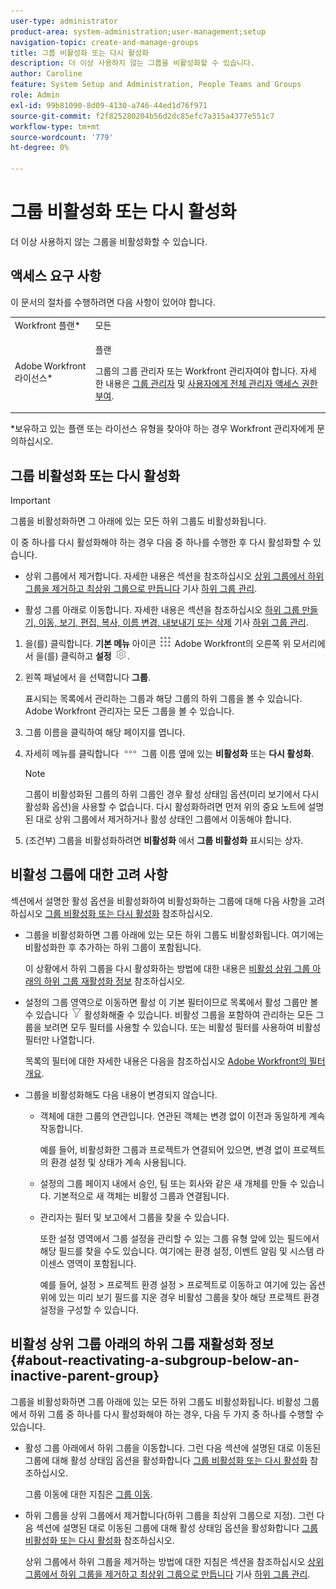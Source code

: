 ```yaml
---
user-type: administrator
product-area: system-administration;user-management;setup
navigation-topic: create-and-manage-groups
title: 그룹 비활성화 또는 다시 활성화
description: 더 이상 사용하지 않는 그룹을 비활성화할 수 있습니다.
author: Caroline
feature: System Setup and Administration, People Teams and Groups
role: Admin
exl-id: 99b81090-8d09-4130-a746-44ed1d76f971
source-git-commit: f2f825280204b56d2dc85efc7a315a4377e551c7
workflow-type: tm+mt
source-wordcount: '779'
ht-degree: 0%

---
```


# 그룹 비활성화 또는 다시 활성화

<!--
If Callisto adds the <b>Is active</b> checkbox to the Details page for groups you view, add that info to Manage groups/Create and manage groups/manage-a-group and to Manage groups/Create and manage groups/view-and-manage-a-groups-details
-->

더 이상 사용하지 않는 그룹을 비활성화할 수 있습니다.

## 액세스 요구 사항

이 문서의 절차를 수행하려면 다음 사항이 있어야 합니다.

<table style="table-layout:auto"> 
 <col> 
 <col> 
 <tbody> 
  <tr> 
   <td role="rowheader">Workfront 플랜*</td> 
   <td>모든</td> 
  </tr> 
  <tr> 
   <td role="rowheader">Adobe Workfront 라이선스*</td> 
   <td> <p>플랜 </p> <p>그룹의 그룹 관리자 또는 Workfront 관리자여야 합니다. 자세한 내용은 <a href="../../../administration-and-setup/manage-groups/group-roles/group-administrators.md" class="MCXref xref">그룹 관리자</a> 및 <a href="../../../administration-and-setup/add-users/configure-and-grant-access/grant-a-user-full-administrative-access.md" class="MCXref xref">사용자에게 전체 관리자 액세스 권한 부여</a>.</p> </td> 
  </tr> 
 </tbody> 
</table>

&#42;보유하고 있는 플랜 또는 라이선스 유형을 찾아야 하는 경우 Workfront 관리자에게 문의하십시오.

## 그룹 비활성화 또는 다시 활성화

>[!IMPORTANT]
>
>그룹을 비활성화하면 그 아래에 있는 모든 하위 그룹도 비활성화됩니다.
>
>이 중 하나를 다시 활성화해야 하는 경우 다음 중 하나를 수행한 후 다시 활성화할 수 있습니다.
>
>* 상위 그룹에서 제거합니다. 자세한 내용은 섹션을 참조하십시오 [상위 그룹에서 하위 그룹을 제거하고 최상위 그룹으로 만듭니다](../../../administration-and-setup/manage-groups/create-and-manage-subgroups/manage-subgroups.md#make) 기사 [하위 그룹 관리](../../../administration-and-setup/manage-groups/create-and-manage-subgroups/manage-subgroups.md).
>
>* 활성 그룹 아래로 이동합니다. 자세한 내용은 섹션을 참조하십시오 [하위 그룹 만들기, 이동, 보기, 편집, 복사, 이름 변경, 내보내기 또는 삭제](../../../administration-and-setup/manage-groups/create-and-manage-subgroups/manage-subgroups.md#create) 기사 [하위 그룹 관리](../../../administration-and-setup/manage-groups/create-and-manage-subgroups/manage-subgroups.md).
>


1. 을(를) 클릭합니다. **기본 메뉴** 아이콘 ![](assets/main-menu-icon.png) Adobe Workfront의 오른쪽 위 모서리에서 을(를) 클릭하고 **설정** ![](assets/gear-icon-settings.png).

1. 왼쪽 패널에서 을 선택합니다 **그룹**.

   표시되는 목록에서 관리하는 그룹과 해당 그룹의 하위 그룹을 볼 수 있습니다. Adobe Workfront 관리자는 모든 그룹을 볼 수 있습니다.

1. 그룹 이름을 클릭하여 해당 페이지를 엽니다.

1. 자세히 메뉴를 클릭합니다 ![](assets/more-icon.png) 그룹 이름 옆에 있는 **비활성화** 또는 **다시 활성화**.

   >[!NOTE]
   >
   >그룹이 비활성화된 그룹의 하위 그룹인 경우 활성 상태임 옵션(미리 보기에서 다시 활성화 옵션)을 사용할 수 없습니다. 다시 활성화하려면 먼저 위의 중요 노트에 설명된 대로 상위 그룹에서 제거하거나 활성 상태인 그룹에서 이동해야 합니다.

1. (조건부) 그룹을 비활성화하려면 **비활성화** 에서 **그룹 비활성화** 표시되는 상자.

## 비활성 그룹에 대한 고려 사항

섹션에서 설명한 활성 옵션을 비활성화하여 비활성화하는 그룹에 대해 다음 사항을 고려하십시오 [그룹 비활성화 또는 다시 활성화](#View) 참조하십시오.

* 그룹을 비활성화하면 그룹 아래에 있는 모든 하위 그룹도 비활성화됩니다. 여기에는 비활성화한 후 추가하는 하위 그룹이 포함됩니다.

   이 상황에서 하위 그룹을 다시 활성화하는 방법에 대한 내용은 [비활성 상위 그룹 아래의 하위 그룹 재활성화 정보](#about-reactivating-a-subgroup-below-an-inactive-parent-group) 참조하십시오.

* 설정의 그룹 영역으로 이동하면 활성 이 기본 필터이므로 목록에서 활성 그룹만 볼 수 있습니다 ![](assets/filter-nwepng.png) 활성화해줄 수 있습니다. 비활성 그룹을 포함하여 관리하는 모든 그룹을 보려면 모두 필터를 사용할 수 있습니다. 또는 비활성 필터를 사용하여 비활성 필터만 나열합니다.

   목록의 필터에 대한 자세한 내용은 다음을 참조하십시오 [Adobe Workfront의 필터 개요](../../../reports-and-dashboards/reports/reporting-elements/filters-overview.md).

* 그룹을 비활성화해도 다음 내용이 변경되지 않습니다.

   * 객체에 대한 그룹의 연관입니다. 연관된 객체는 변경 없이 이전과 동일하게 계속 작동합니다.

      예를 들어, 비활성화한 그룹과 프로젝트가 연결되어 있으면, 변경 없이 프로젝트의 환경 설정 및 상태가 계속 사용됩니다.

   * 설정의 그룹 페이지 내에서 승인, 팀 또는 회사와 같은 새 개체를 만들 수 있습니다. 기본적으로 새 객체는 비활성 그룹과 연결됩니다.
   * 관리자는 필터 및 보고에서 그룹을 찾을 수 있습니다.

      또한 설정 영역에서 그룹 설정을 관리할 수 있는 그룹 유형 앞에 있는 필드에서 해당 필드를 찾을 수도 있습니다. 여기에는 환경 설정, 이벤트 알림 및 시스템 라이센스 영역이 포함됩니다.

      예를 들어, 설정 > 프로젝트 환경 설정 > 프로젝트로 이동하고 여기에 있는 옵션 위에 있는 미리 보기 필드를 지운 경우 비활성 그룹을 찾아 해당 프로젝트 환경 설정을 구성할 수 있습니다.

## 비활성 상위 그룹 아래의 하위 그룹 재활성화 정보 {#about-reactivating-a-subgroup-below-an-inactive-parent-group}

그룹을 비활성화하면 그룹 아래에 있는 모든 하위 그룹도 비활성화됩니다. 비활성 그룹에서 하위 그룹 중 하나를 다시 활성화해야 하는 경우, 다음 두 가지 중 하나를 수행할 수 있습니다.

* 활성 그룹 아래에서 하위 그룹을 이동합니다. 그런 다음 섹션에 설명된 대로 이동된 그룹에 대해 활성 상태임 옵션을 활성화합니다 [그룹 비활성화 또는 다시 활성화](#View) 참조하십시오.

   그룹 이동에 대한 지침은 [그룹 이동](../../../administration-and-setup/manage-groups/create-and-manage-groups/move-a-group.md).

* 하위 그룹을 상위 그룹에서 제거합니다(하위 그룹을 최상위 그룹으로 지정). 그런 다음 섹션에 설명된 대로 이동된 그룹에 대해 활성 상태임 옵션을 활성화합니다 [그룹 비활성화 또는 다시 활성화](#View) 참조하십시오.

   상위 그룹에서 하위 그룹을 제거하는 방법에 대한 지침은 섹션을 참조하십시오 [상위 그룹에서 하위 그룹을 제거하고 최상위 그룹으로 만듭니다](../../../administration-and-setup/manage-groups/create-and-manage-subgroups/manage-subgroups.md#make) 기사 [하위 그룹 관리](../../../administration-and-setup/manage-groups/create-and-manage-subgroups/manage-subgroups.md).
